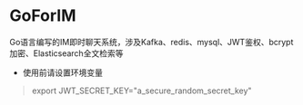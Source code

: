 # GoForIM
Go语言编写的IM即时聊天系统，涉及Kafka、redis、mysql、JWT鉴权、bcrypt加密、Elasticsearch全文检索等

- 使用前请设置环境变量
> export JWT_SECRET_KEY="a_secure_random_secret_key"
